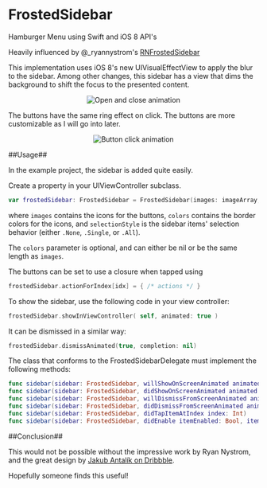 FrostedSidebar
==============

Hamburger Menu using Swift and iOS 8 API's

Heavily influenced by @_ryannystrom's [RNFrostedSidebar](https://github.com/rnystrom/RNFrostedSidebar)

This implementation uses iOS 8's new UIVisualEffectView to apply the blur to the sidebar. Among other changes, this sidebar has a view that dims the background to shift the focus to the presented content.

<p align="center"><img title="Open and close animation" src="https://raw.githubusercontent.com/edekhayser/FrostedSidebar/master/entrance.gif"/></p>

The buttons have the same ring effect on click. The buttons are more customizable as I will go into later.

<p align="center"><img title="Button click animation" src="https://raw.githubusercontent.com/edekhayser/FrostedSidebar/master/callouts.gif"/></p>

##Usage##

In the example project, the sidebar is added quite easily.

Create a property in your UIViewController subclass.

```swift
var frostedSidebar: FrostedSidebar = FrostedSidebar(images: imageArray, colors: colorArray, selectionStyle: chosenSelectionStyle)
```

where `images` contains the icons for the buttons, `colors` contains the border colors for the icons, and `selectionStyle` is the sidebar items' selection behavior (either `.None`, `.Single`, or `.All`).

The `colors` parameter is optional, and can either be nil or be the same length as `images`.

The buttons can be set to use a closure when tapped using

```swift
frostedSidebar.actionForIndex[idx] = { /* actions */ }
```

To show the sidebar, use the following code in your view controller:

```swift
frostedSidebar.showInViewController( self, animated: true )
```

It can be dismissed in a similar way:

```swift
frostedSidebar.dismissAnimated(true, completion: nil)
```

The class that conforms to the FrostedSidebarDelegate must implement the following methods:
```swift
func sidebar(sidebar: FrostedSidebar, willShowOnScreenAnimated animated: Bool)
func sidebar(sidebar: FrostedSidebar, didShowOnScreenAnimated animated: Bool)
func sidebar(sidebar: FrostedSidebar, willDismissFromScreenAnimated animated: Bool)
func sidebar(sidebar: FrostedSidebar, didDismissFromScreenAnimated animated: Bool)
func sidebar(sidebar: FrostedSidebar, didTapItemAtIndex index: Int)
func sidebar(sidebar: FrostedSidebar, didEnable itemEnabled: Bool, itemAtIndex index: Int)
```

##Conclusion##

This would not be possible without the impressive work by Ryan Nystrom, and the great design by [Jakub Antalík on Dribbble](https://dribbble.com/shots/1194205-Sidebar-calendar-animation). 

Hopefully someone finds this useful!
